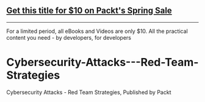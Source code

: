 ## [Get this title for $10 on Packt's Spring Sale](https://www.packt.com/B14530?utm_source=github&utm_medium=packt-github-repo&utm_campaign=spring_10_dollar_2022)
-----
For a limited period, all eBooks and Videos are only $10. All the practical content you need \- by developers, for developers

# Cybersecurity-Attacks---Red-Team-Strategies
 Cybersecurity Attacks - Red Team Strategies, Published by Packt
